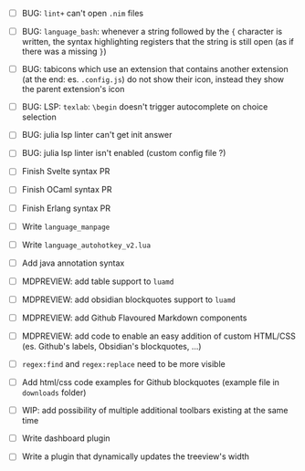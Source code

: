 
- [ ] BUG: `lint+` can't open `.nim` files
- [ ] BUG: `language_bash`: whenever a string followed by the `{` character is written, the syntax highlighting registers that the string is still open (as if there was a missing `}`)
- [ ] BUG: tabicons which use an extension that contains another extension (at the end: es. `.config.js`) do not show their icon, instead they show the parent extension's icon
- [ ] BUG: LSP: `texlab`: `\begin` doesn't trigger autocomplete on choice selection
- [ ] BUG: julia lsp linter can't get init answer
- [ ] BUG: julia lsp linter isn't enabled (custom config file ?)

- [ ] Finish Svelte syntax PR
- [ ] Finish OCaml syntax PR
- [ ] Finish Erlang syntax PR
- [ ] Write `language_manpage`
- [ ] Write `language_autohotkey_v2.lua`
- [ ] Add java annotation syntax

- [ ] MDPREVIEW: add table support to `luamd`
- [ ] MDPREVIEW: add obsidian blockquotes support to `luamd`
- [ ] MDPREVIEW: add Github Flavoured Markdown components
- [ ] MDPREVIEW: add code to enable an easy addition of custom HTML/CSS (es. Github's labels, Obsidian's blockquotes, ...)

- [ ] `regex:find` and `regex:replace` need to be more visible
- [ ] Add html/css code examples for Github blockquotes (example file in `downloads` folder)
- [ ] WIP: add possibility of multiple additional toolbars existing at the same time

- [ ] Write dashboard plugin
- [ ] Write a plugin that dynamically updates the treeview's width

